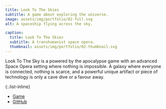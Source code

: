 ```yaml
---
title: Look To The Skies
subtitle: A game about exploring the universe.
image: assets/img/portfolio/02-full.svg
alt: A spaceship flying across the sky.

caption:
  title: Look To The Skies
  subtitle: A transhumanist space opera.
  thumbnail: assets/img/portfolio/02-thumbnail.svg
---
```

Look To The Sky is a powered by the apocalypse game with an advanced Space Opera setting where nothing is impossible. A galaxy where everyone is connected, nothing is scarce, and a powerful unique artifact or piece of technology is only a cave dive or a favour away.

{:.list-inline}
- [Game](https://bombasticslacks.github.io/LTTS/)
- [GitHub](https://github.com/bombasticSlacks/LTTS)


